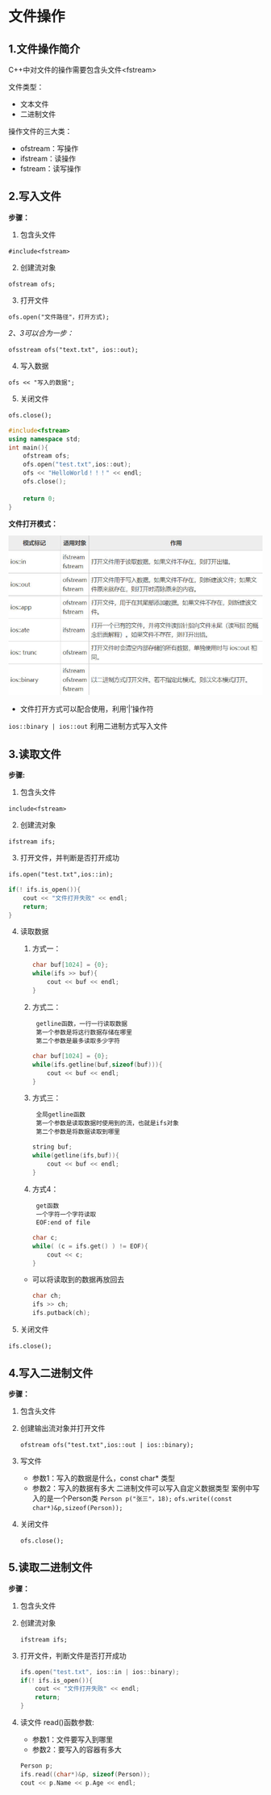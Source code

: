 # 文件操作

## 1.文件操作简介
C++中对文件的操作需要包含头文件<fstream\>

文件类型：
- 文本文件
- 二进制文件

操作文件的三大类：
- ofstream：写操作
- ifstream：读操作
- fstream：读写操作

## 2.写入文件
**步骤：**
1. 包含头文件

`#include<fstream>`

2. 创建流对象

`ofstream ofs;`

3. 打开文件

`ofs.open("文件路径"，打开方式);`

*2、3可以合为一步：*

`ofsstream ofs("text.txt", ios::out);`

4. 写入数据

`ofs << "写入的数据";`

5. 关闭文件

`ofs.close();`

```C++
#include<fstream>
using namespace std;
int main(){
    ofstream ofs;
    ofs.open("test.txt",ios::out);
    ofs << "HelloWorld！！！" << endl;
    ofs.close();

    return 0;
}
```

**文件打开模式：**

<img src="./文件打开模式.jpg">

- 文件打开方式可以配合使用，利用‘|’操作符
  
`ios::binary | ios::out` 利用二进制方式写入文件

## 3.读取文件
**步骤:**
1. 包含头文件

`include<fstream>`

2. 创建流对象

`ifstream ifs;`

3. 打开文件，并判断是否打开成功

`ifs.open("test.txt",ios::in);`
```C++
if(! ifs.is_open()){
    cout << "文件打开失败" << endl;
    return;
}
```

4. 读取数据

    1. 方式一：
        ```C++
        char buf[1024] = {0};
        while(ifs >> buf){
            cout << buf << endl;
        }
        ```
    2. 方式二：

            getline函数，一行一行读取数据
            第一个参数是将这行数据存储在哪里
            第二个参数是最多读取多少字符
        ```C++
        char buf[1024] = {0};
        while(ifs.getline(buf,sizeof(buf))){ 
            cout << buf << endl;
        }
        ```

    3. 方式三：

            全局getline函数
            第一个参数是读取数据时使用到的流，也就是ifs对象
            第二个参数是将数据读取到哪里
        ```C++
        string buf;
        while(getline(ifs,buf)){
            cout << buf << endl;
        }
        ```
    
    4. 方式4：

            get函数
            一个字符一个字符读取
            EOF:end of file
        ```C++
        char c;
        while( (c = ifs.get() ) != EOF){ 
            cout << c;
        }
        ```
    - 可以将读取到的数据再放回去

        ```C++
        char ch;
        ifs >> ch;
        ifs.putback(ch);
        ```
5. 关闭文件

`ifs.close();`

## 4.写入二进制文件
**步骤：**
1. 包含头文件

2. 创建输出流对象并打开文件

    `ofstream ofs("test.txt",ios::out | ios::binary);`

4. 写文件
   - 参数1：写入的数据是什么，const char* 类型
   - 参数2：写入的数据有多大
   二进制文件可以写入自定义数据类型
   案例中写入的是一个Person类 
    `Person p("张三"，18);`
    `ofs.write((const char*)&p,sizeof(Person));`

5. 关闭文件

    `ofs.close();`

## 5.读取二进制文件
**步骤：**
1. 包含头文件

2. 创建流对象

    `ifstream ifs;`

3. 打开文件，判断文件是否打开成功

    ```C++
    ifs.open("test.txt", ios::in | ios::binary);
    if(! ifs.is_open()){
        cout << "文件打开失败" << endl;
        return;
    }
    ```

4. 读文件
    read()函数参数:
    - 参数1：文件要写入到哪里
    - 参数2：要写入的容器有多大

    ```C++
    Person p;
    ifs.read((char*)&p, sizeof(Person));
    cout << p.Name << p.Age << endl;
    ```
    
